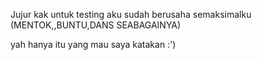 Jujur kak untuk testing aku sudah berusaha semaksimalku (MENTOK,,BUNTU,DANS SEABAGAINYA)

yah hanya itu yang mau saya katakan :')

